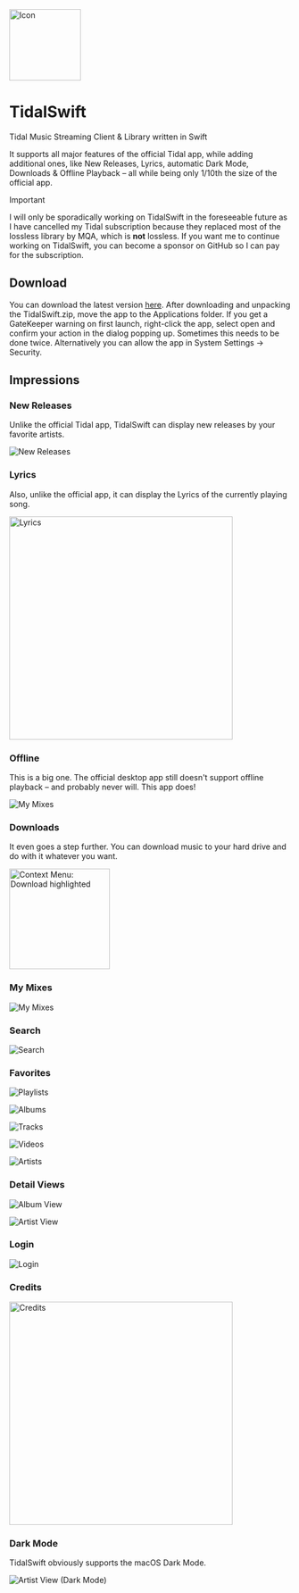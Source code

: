 <img src="README.assets/Icon.png" alt="Icon" width="128">

# TidalSwift

Tidal Music Streaming Client & Library written in Swift

It supports all major features of the official Tidal app, while adding additional ones, like New Releases, Lyrics, automatic Dark Mode, Downloads & Offline Playback – all while being only 1/10th the size of the official app.

> [!IMPORTANT]
>
> I will only be sporadically working on TidalSwift in the foreseeable future as I have cancelled my Tidal subscription because they replaced most of the lossless library by MQA, which is **not** lossless. If you want me to continue working on TidalSwift, you can become a sponsor on GitHub so I can pay for the subscription.



## Download

You can download the latest version [here](https://github.com/melgu/TidalSwift/releases).
After downloading and unpacking the TidalSwift.zip, move the app to the Applications folder. If you get a GateKeeper warning on first launch, right-click the app, select open and confirm your action in the dialog popping up. Sometimes this needs to be done twice. Alternatively you can allow the app in System Settings -> Security.




## Impressions

### New Releases

Unlike the official Tidal app, TidalSwift can display new releases by your favorite artists.

![New Releases](README.assets/NewReleases.png)

### Lyrics

Also, unlike the official app, it can display the Lyrics of the currently playing song.

<img src="README.assets/Lyrics.png" alt="Lyrics" width="400">

### Offline

This is a big one. The official desktop app still doesn't support offline playback – and probably never will. This app does!

![My Mixes](README.assets/OfflineTracks.png)

### Downloads

It even goes a step further. You can download music to your hard drive and do with it whatever you want.

<img src="README.assets/Downloads.png" alt="Context Menu: Download highlighted" width="180">

### My Mixes

![My Mixes](README.assets/MyMixes.png)

### Search

![Search](README.assets/Search.png)

### Favorites

![Playlists](README.assets/Playlists.png)

![Albums](README.assets/Albums.png)

![Tracks](README.assets/Tracks.png)

![Videos](README.assets/Videos.png)

![Artists](README.assets/Artists.png)

### Detail Views

![Album View](README.assets/AlbumView.png)

![Artist View](README.assets/ArtistView.png)

### Login

![Login](README.assets/Login.png)

### Credits

<img src="README.assets/Credits.png" alt="Credits" width="400">

### Dark Mode

TidalSwift obviously supports the macOS Dark Mode.

![Artist View (Dark Mode)](README.assets/ArtistView-DarkMode.png)

